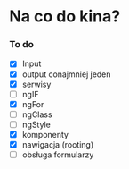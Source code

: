 # Na co do kina?

### To do

- [x] Input
- [x] output conajmniej jeden
- [x] serwisy
- [ ] ngIF
- [x] ngFor
- [ ] ngClass
- [ ] ngStyle
- [x] komponenty
- [x] nawigacja (rooting)
- [ ] obsługa formularzy
